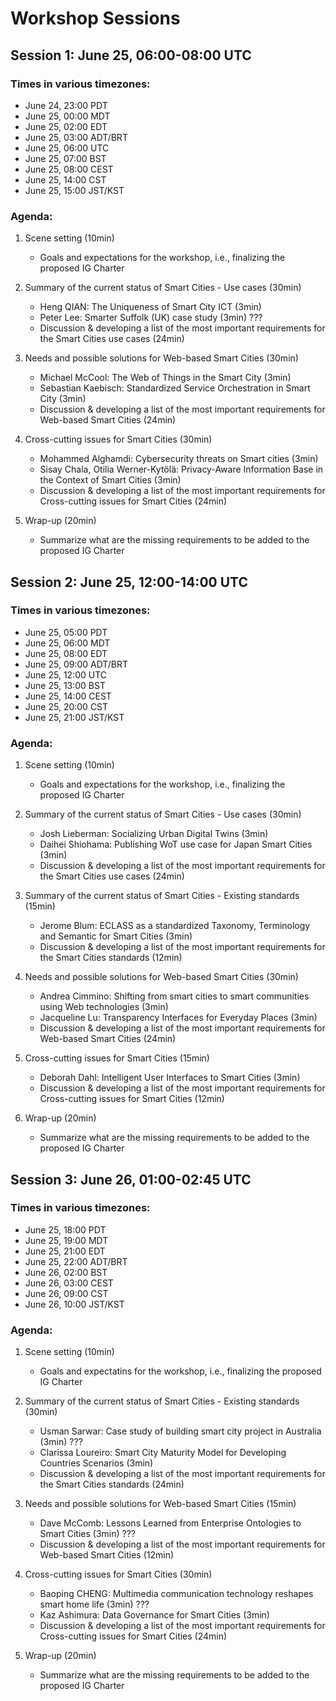 # Workshop Sessions

## Session 1: June 25, 06:00-08:00 UTC

### Times in various timezones:
* June 24, 23:00 PDT
* June 25, 00:00 MDT
* June 25, 02:00 EDT
* June 25, 03:00 ADT/BRT
* June 25, 06:00 UTC
* June 25, 07:00 BST
* June 25, 08:00 CEST
* June 25, 14:00 CST
* June 25, 15:00 JST/KST

### Agenda:
1. Scene setting (10min)
    * Goals and expectations for the workshop, i.e., finalizing the proposed IG Charter

2. Summary of the current status of Smart Cities - Use cases (30min)
    * Heng QIAN: The Uniqueness of Smart City ICT (3min)
    * Peter Lee: Smarter Suffolk (UK) case study (3min) ???
    * Discussion & developing a list of the most important requirements for the Smart Cities use cases (24min)

3. Needs and possible solutions for Web-based Smart Cities (30min)
    * Michael McCool: The Web of Things in the Smart City (3min)
    * Sebastian Kaebisch: Standardized Service Orchestration in Smart City (3min)
    * Discussion & developing a list of the most important requirements for Web-based Smart Cities (24min)

4. Cross-cutting issues for Smart Cities (30min)
    * Mohammed Alghamdi: Cybersecurity threats on Smart cities (3min)
    * Sisay Chala, Otilia Werner-Kytölä: Privacy-Aware Information Base in the Context of Smart Cities (3min)
    * Discussion & developing a list of the most important requirements for Cross-cutting issues for Smart Cities (24min)

5. Wrap-up (20min)
    * Summarize what are the missing requirements to be added to the proposed IG Charter

## Session 2: June 25, 12:00-14:00 UTC

### Times in various timezones:
* June 25, 05:00 PDT
* June 25, 06:00 MDT
* June 25, 08:00 EDT
* June 25, 09:00 ADT/BRT
* June 25, 12:00 UTC
* June 25, 13:00 BST
* June 25, 14:00 CEST
* June 25, 20:00 CST
* June 25, 21:00 JST/KST

### Agenda:
1. Scene setting (10min)
    * Goals and expectations for the workshop, i.e., finalizing the proposed IG Charter

2. Summary of the current status of Smart Cities - Use cases (30min)
    * Josh Lieberman: Socializing Urban Digital Twins (3min)
    * Daihei Shiohama: Publishing WoT use case for Japan Smart Cities (3min)
    * Discussion & developing a list of the most important requirements for the Smart Cities use cases (24min)

3. Summary of the current status of Smart Cities - Existing standards (15min)
    * Jerome Blum: ECLASS as a standardized Taxonomy, Terminology and Semantic for Smart Cities (3min)
    * Discussion & developing a list of the most important requirements for the Smart Cities standards (12min)

4. Needs and possible solutions for Web-based Smart Cities (30min)
    * Andrea Cimmino: Shifting from smart cities to smart communities using Web technologies (3min)
    * Jacqueline Lu: Transparency Interfaces for Everyday Places (3min)
    * Discussion & developing a list of the most important requirements for Web-based Smart Cities (24min)

5. Cross-cutting issues for Smart Cities (15min)
    * Deborah Dahl: Intelligent User Interfaces to Smart Cities (3min)
    * Discussion & developing a list of the most important requirements for Cross-cutting issues for Smart Cities (12min)

6. Wrap-up (20min)
    * Summarize what are the missing requirements to be added to the proposed IG Charter

## Session 3: June 26, 01:00-02:45 UTC

### Times in various timezones:
* June 25, 18:00 PDT
* June 25, 19:00 MDT
* June 25, 21:00 EDT
* June 25, 22:00 ADT/BRT
* June 26, 02:00 BST
* June 26, 03:00 CEST
* June 26, 09:00 CST
* June 26, 10:00 JST/KST

### Agenda:
1. Scene setting (10min)
    * Goals and expectatins for the workshop, i.e., finalizing the proposed IG Charter

2. Summary of the current status of Smart Cities - Existing standards (30min)
    * Usman Sarwar: Case study of building smart city project in Australia (3min) ???
    * Clarissa Loureiro: Smart City Maturity Model for Developing Countries Scenarios (3min)
    * Discussion & developing a list of the most important requirements for the Smart Cities standards (24min)

3. Needs and possible solutions for Web-based Smart Cities (15min)
    * Dave McComb: Lessons Learned from Enterprise Ontologies to Smart Cities (3min) ???
    * Discussion & developing a list of the most important requirements for Web-based Smart Cities (12min)

4. Cross-cutting issues for Smart Cities (30min)
    * Baoping CHENG: Multimedia communication technology reshapes smart home life (3min) ???
    * Kaz Ashimura: Data Governance for Smart Cities (3min)
    * Discussion & developing a list of the most important requirements for Cross-cutting issues for Smart Cities (24min)

5. Wrap-up (20min)
    * Summarize what are the missing requirements to be added to the proposed IG Charter
